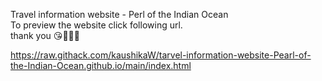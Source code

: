 Travel information website - Perl of the Indian Ocean 
</br>To preview the website click following url.
</br>thank you 😘👨‍💻💕

https://raw.githack.com/kaushikaW/tarvel-information-website-Pearl-of-the-Indian-Ocean.github.io/main/index.html
